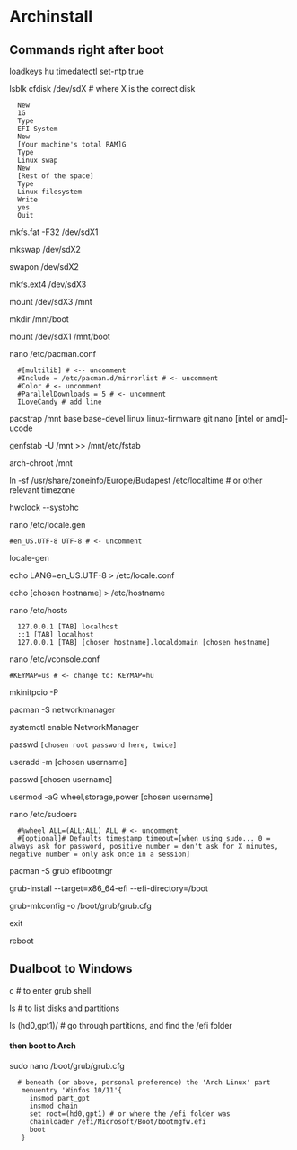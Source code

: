 # Archinstall

## Commands right after boot

loadkeys hu
timedatectl set-ntp true

lsblk
cfdisk /dev/sdX # where X is the correct disk
```
  New
  1G
  Type
  EFI System
  New
  [Your machine's total RAM]G
  Type
  Linux swap
  New
  [Rest of the space]
  Type
  Linux filesystem
  Write
  yes
  Quit
```

mkfs.fat -F32 /dev/sdX1

mkswap /dev/sdX2

swapon /dev/sdX2

mkfs.ext4 /dev/sdX3

mount /dev/sdX3 /mnt

mkdir /mnt/boot

mount /dev/sdX1 /mnt/boot

nano /etc/pacman.conf
```
  #[multilib] # <-- uncomment
  #Include = /etc/pacman.d/mirrorlist # <- uncomment
  #Color # <- uncomment
  #ParallelDownloads = 5 # <- uncomment
  ILoveCandy # add line
```

pacstrap /mnt base base-devel linux linux-firmware git nano [intel or amd]-ucode

genfstab -U /mnt >> /mnt/etc/fstab

arch-chroot /mnt

ln -sf /usr/share/zoneinfo/Europe/Budapest /etc/localtime # or other relevant timezone

hwclock --systohc

nano /etc/locale.gen
```
#en_US.UTF-8 UTF-8 # <- uncomment
```

locale-gen

echo LANG=en_US.UTF-8 > /etc/locale.conf

echo [chosen hostname] > /etc/hostname

nano /etc/hosts
```
  127.0.0.1 [TAB] localhost
  ::1 [TAB] localhost
  127.0.0.1 [TAB] [chosen hostname].localdomain [chosen hostname]
```

nano /etc/vconsole.conf
```
#KEYMAP=us # <- change to: KEYMAP=hu
```

mkinitpcio -P

pacman -S networkmanager

systemctl enable NetworkManager

passwd 
```[chosen root password here, twice]```

useradd -m [chosen username]

passwd [chosen username]

usermod -aG wheel,storage,power [chosen username]

nano /etc/sudoers
```
  #%wheel ALL=(ALL:ALL) ALL # <- uncomment
  #[optional]# Defaults timestamp_timeout=[when using sudo... 0 = always ask for password, positive number = don't ask for X minutes, negative number = only ask once in a session]
```

pacman -S grub efibootmgr

grub-install --target=x86_64-efi --efi-directory=/boot

grub-mkconfig -o /boot/grub/grub.cfg

exit

reboot

## Dualboot to Windows

c # to enter grub shell

ls # to list disks and partitions

ls (hd0,gpt1)/ # go through partitions, and find the /efi folder

#### then boot to Arch

sudo nano /boot/grub/grub.cfg
```
  # beneath (or above, personal preference) the 'Arch Linux' part
   menuentry 'Winfos 10/11'{
     insmod part_gpt
     insmod chain
     set root=(hd0,gpt1) # or where the /efi folder was
     chainloader /efi/Microsoft/Boot/bootmgfw.efi
     boot
   }
```
